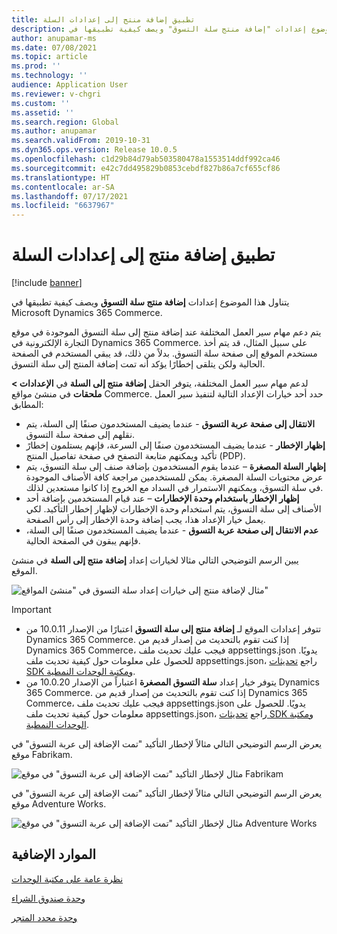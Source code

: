 ```yaml
---
title: تطبيق إضافة منتج إلى إعدادات السلة
description: يتناول هذا الموضوع إعدادات "إضافة منتج سلة التسوق" ويصف كيفية تطبيقها في Microsoft Dynamics 365 Commerce.
author: anupamar-ms
ms.date: 07/08/2021
ms.topic: article
ms.prod: ''
ms.technology: ''
audience: Application User
ms.reviewer: v-chgri
ms.custom: ''
ms.assetid: ''
ms.search.region: Global
ms.author: anupamar
ms.search.validFrom: 2019-10-31
ms.dyn365.ops.version: Release 10.0.5
ms.openlocfilehash: c1d29b84d79ab503580478a1553514ddf992ca46
ms.sourcegitcommit: e42c7dd495829b0853cebdf827b86a7cf655cf86
ms.translationtype: HT
ms.contentlocale: ar-SA
ms.lasthandoff: 07/17/2021
ms.locfileid: "6637967"
---
```

# <a name="apply-add-product-to-cart-settings"></a>تطبيق إضافة منتج إلى إعدادات السلة

[!include [banner](includes/banner.md)]

يتناول هذا الموضوع إعدادات **إضافة منتج سلة التسوق** ويصف كيفية تطبيقها في Microsoft Dynamics 365 Commerce.

يتم دعم مهام سير العمل المختلفة عند إضافة منتج إلى سلة التسوق الموجودة في موقع التجارة الإلكترونية في Dynamics 365 Commerce. على سبيل المثال، قد يتم أخذ مستخدم الموقع إلى صفحة سلة التسوق. بدلاً من ذلك، قد يبقي المستخدم في الصفحة الحالية ولكن يتلقى إخطارًا يؤكد أنه تمت إضافة المنتج إلى سلة التسوق.

لدعم مهام سير العمل المختلفة، يتوفر الحقل **إضافة منتج إلى السلة** في **الإعدادات \> ملحقات** في منشئ مواقع Commerce. حدد أحد خيارات الإعداد التالية لتنفيذ سير العمل المطابق:

- **الانتقال إلى صفحة عربة التسوق** - عندما يضيف المستخدمون صنفًا إلى السلة، يتم نقلهم إلى صفحة سلة التسوق.
- **إظهار الإخطار** - عندما يضيف المستخدمون صنفًا إلى السرعة، فإنهم يستلمون إخطارً تأكيد ويمكنهم متابعة التصفح في صفحة تفاصيل المنتج (PDP).
- **إظهار السلة المصغرة** – عندما يقوم المستخدمون بإضافة صنف إلى سلة التسوق، يتم عرض محتويات السلة المصغرة. يمكن للمستخدمين مراجعة كافة الأصناف الموجودة في سلة التسوق، ويمكنهم الاستمرار في السداد مع الخروج إذا كانوا مستعدين لذلك.
- **إظهار الإخطار باستخدام وحدة الإخطارات** – عند قيام المستخدمين بإضافة أحد الأصناف إلى سلة التسوق، يتم استخدام وحدة الإخطارات لإظهار إخطار التأكيد. لكي يعمل خيار الإعداد هذا، يجب إضافة وحدة الإخطار إلى رأس الصفحة.
- **عدم الانتقال إلى صفحة عربة التسوق** - عندما يضيف المستخدمون صنفًا إلى السلة، فإنهم يبقون في الصفحة الحالية.

يبين الرسم التوضيحي التالي مثالا لخيارات إعداد **إضافة منتج إلى السلة** في منشئ الموقع.

![مثال لإضافة منتج إلى خيارات إعداد سلة التسوق في "منشئ المواقع"](./media/AW_sitesettings.PNG)

> [!IMPORTANT]
> - تتوفر إعدادات الموقع لـ **إضافة منتج إلى سلة التسوق** اعتبارًا من الإصدار 10.0.11 من Dynamics 365 Commerce. إذا كنت تقوم بالتحديث من إصدار قديم من Dynamics 365 Commerce، فيجب عليك تحديث ملف appsettings.json يدويًا. للحصول على معلومات حول كيفية تحديث ملف appsettings.json، راجع [تحديثات SDK ومكتبة الوحدات النمطية](e-commerce-extensibility/sdk-updates.md#update-the-appsettingsjson-file).
> - يتوفر خيار إعداد **سلة التسوق المصغرة** اعتباراً من الإصدار 10.0.20 من Dynamics 365 Commerce. إذا كنت تقوم بالتحديث من إصدار قديم من Dynamics 365 Commerce، فيجب عليك تحديث ملف appsettings.json يدويًا. للحصول على معلومات حول كيفية تحديث ملف appsettings.json، راجع [تحديثات SDK ومكتبة الوحدات النمطية](e-commerce-extensibility/sdk-updates.md#update-the-appsettingsjson-file).

يعرض الرسم التوضيحي التالي مثالاً لإخطار التأكيد "تمت الإضافة إلى عربة التسوق" في موقع Fabrikam.

![مثال لإخطار التأكيد "تمت الإضافة إلى عربة التسوق" في موقع Fabrikam](./media/ecommerce-addtocart-notifications.PNG)

يعرض الرسم التوضيحي التالي مثالاً لإخطار التأكيد "تمت الإضافة إلى عربة التسوق" في موقع Adventure Works.

![مثال لإخطار التأكيد "تمت الإضافة إلى عربة التسوق" في موقع Adventure Works](./media/AW_minicart.PNG)

## <a name="additional-resources"></a>الموارد الإضافية

[نظرة عامة على مكتبة الوحدات](starter-kit-overview.md)

[وحدة صندوق الشراء](add-buy-box.md)

[وحدة محدد المتجر](store-selector.md)
